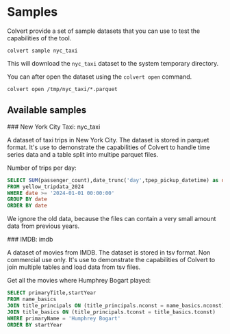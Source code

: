 # Samples

Colvert provide a set of sample datasets that you can use to test the capabilities of the tool. 

```console
colvert sample nyc_taxi
```

This will download the `nyc_taxi` dataset to the system temporary directory.

You can after open the dataset using the `colvert open` command.

```console
colvert open /tmp/nyc_taxi/*.parquet
```

## Available samples

### New York City Taxi: nyc_taxi

A dataset of taxi trips in New York City. The dataset is stored in parquet format. It's use to demonstrate the capabilities of Colvert to handle time series data and a table split into multipe parquet files.

Number of trips per day:
```sql
SELECT SUM(passenger_count),date_trunc('day',tpep_pickup_datetime) as date
FROM yellow_tripdata_2024
WHERE date >= '2024-01-01 00:00:00'
GROUP BY date
ORDER BY date
```

We ignore the old data, because the files can contain a very small amount data from previous years.


### IMDB: imdb

A dataset of movies from IMDB. The dataset is stored in tsv format. Non commercial use only. It's use to demonstrate the capabilities of Colvert to join multiple tables and load data from tsv files.

Get all the movies where Humphrey Bogart played:
```sql
SELECT primaryTitle,startYear
FROM name_basics
JOIN title_principals ON (title_principals.nconst = name_basics.nconst)
JOIN title_basics ON (title_principals.tconst = title_basics.tconst)
WHERE primaryName = 'Humphrey Bogart'
ORDER BY startYear 
````